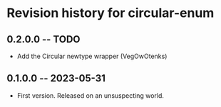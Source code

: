 # Revision history for circular-enum

## 0.2.0.0 -- TODO

* Add the Circular newtype wrapper (VegOwOtenks)

## 0.1.0.0 -- 2023-05-31

* First version. Released on an unsuspecting world.
